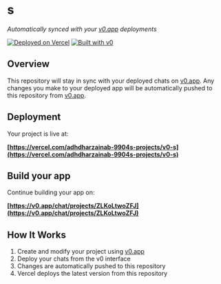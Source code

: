 # s

*Automatically synced with your [v0.app](https://v0.app) deployments*

[![Deployed on Vercel](https://img.shields.io/badge/Deployed%20on-Vercel-black?style=for-the-badge&logo=vercel)](https://vercel.com/adhdharzainab-9904s-projects/v0-s)
[![Built with v0](https://img.shields.io/badge/Built%20with-v0.app-black?style=for-the-badge)](https://v0.app/chat/projects/ZLKoLtwoZFJ)

## Overview

This repository will stay in sync with your deployed chats on [v0.app](https://v0.app).
Any changes you make to your deployed app will be automatically pushed to this repository from [v0.app](https://v0.app).

## Deployment

Your project is live at:

**[https://vercel.com/adhdharzainab-9904s-projects/v0-s](https://vercel.com/adhdharzainab-9904s-projects/v0-s)**

## Build your app

Continue building your app on:

**[https://v0.app/chat/projects/ZLKoLtwoZFJ](https://v0.app/chat/projects/ZLKoLtwoZFJ)**

## How It Works

1. Create and modify your project using [v0.app](https://v0.app)
2. Deploy your chats from the v0 interface
3. Changes are automatically pushed to this repository
4. Vercel deploys the latest version from this repository